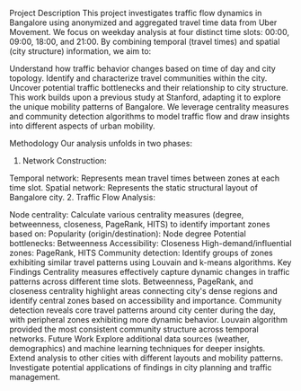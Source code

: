 Project Description
This project investigates traffic flow dynamics in Bangalore using anonymized and aggregated travel time data from Uber Movement. We focus on weekday analysis at four distinct time slots: 00:00, 09:00, 18:00, and 21:00. By combining temporal (travel times) and spatial (city structure) information, we aim to:

Understand how traffic behavior changes based on time of day and city topology.
Identify and characterize travel communities within the city.
Uncover potential traffic bottlenecks and their relationship to city structure.
This work builds upon a previous study at Stanford, adapting it to explore the unique mobility patterns of Bangalore. We leverage centrality measures and community detection algorithms to model traffic flow and draw insights into different aspects of urban mobility.

Methodology
Our analysis unfolds in two phases:

1. Network Construction:

Temporal network: Represents mean travel times between zones at each time slot.
Spatial network: Represents the static structural layout of Bangalore city.
2. Traffic Flow Analysis:

Node centrality: Calculate various centrality measures (degree, betweenness, closeness, PageRank, HITS) to identify important zones based on:
Popularity (origin/destination): Node degree
Potential bottlenecks: Betweenness
Accessibility: Closeness
High-demand/influential zones: PageRank, HITS
Community detection: Identify groups of zones exhibiting similar travel patterns using Louvain and k-means algorithms.
Key Findings
Centrality measures effectively capture dynamic changes in traffic patterns across different time slots.
Betweenness, PageRank, and closeness centrality highlight areas connecting city's dense regions and identify central zones based on accessibility and importance.
Community detection reveals core travel patterns around city center during the day, with peripheral zones exhibiting more dynamic behavior.
Louvain algorithm provided the most consistent community structure across temporal networks.
Future Work
Explore additional data sources (weather, demographics) and machine learning techniques for deeper insights.
Extend analysis to other cities with different layouts and mobility patterns.
Investigate potential applications of findings in city planning and traffic management.
